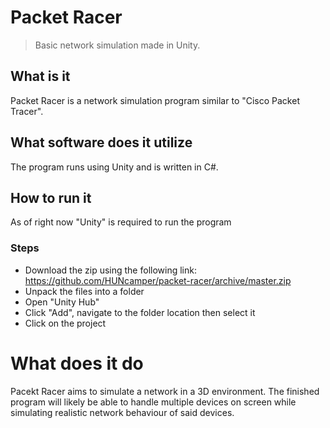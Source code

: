 # Packet Racer
> Basic network simulation made in Unity.

## What is it
Packet Racer is a network simulation program similar to "Cisco Packet Tracer".

## What software does it utilize 
The program runs using Unity and is written in C#.

## How to run it
As of right now "Unity" is required to run the program
### Steps
 - Download the zip using the following link: https://github.com/HUNcamper/packet-racer/archive/master.zip 
 - Unpack the files into a folder
 - Open "Unity Hub"
 - Click "Add", navigate to the folder location then select it
 - Click on the project

# What does it do
Pacekt Racer aims to simulate a network in a 3D environment. 
The finished program will likely be able to handle multiple devices on screen while simulating realistic network behaviour of said devices. 
